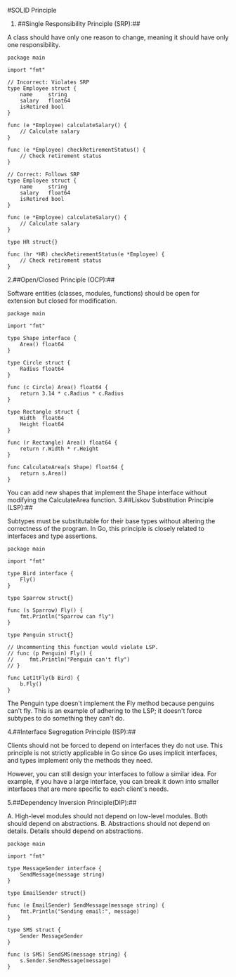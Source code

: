 #SOLID Principle


1. ##Single Responsibility Principle (SRP):##


A class should have only one reason to change, meaning it should have only one responsibility.
```
package main

import "fmt"

// Incorrect: Violates SRP
type Employee struct {
    name     string
    salary   float64
    isRetired bool
}

func (e *Employee) calculateSalary() {
    // Calculate salary
}

func (e *Employee) checkRetirementStatus() {
    // Check retirement status
}

// Correct: Follows SRP
type Employee struct {
    name     string
    salary   float64
    isRetired bool
}

func (e *Employee) calculateSalary() {
    // Calculate salary
}

type HR struct{}

func (hr *HR) checkRetirementStatus(e *Employee) {
    // Check retirement status
}

```
2.##Open/Closed Principle (OCP):##


Software entities (classes, modules, functions) should be open for extension
but closed for modification.

```
package main

import "fmt"

type Shape interface {
    Area() float64
}

type Circle struct {
    Radius float64
}

func (c Circle) Area() float64 {
    return 3.14 * c.Radius * c.Radius
}

type Rectangle struct {
    Width  float64
    Height float64
}

func (r Rectangle) Area() float64 {
    return r.Width * r.Height
}

func CalculateArea(s Shape) float64 {
    return s.Area()
}
```
You can add new shapes that implement the Shape interface without
modifying the CalculateArea function.
3.##Liskov Substitution Principle (LSP):##


Subtypes must be substitutable for their base types without altering
the correctness of the program.
In Go, this principle is closely related to interfaces and type assertions.
```
package main

import "fmt"

type Bird interface {
    Fly()
}

type Sparrow struct{}

func (s Sparrow) Fly() {
    fmt.Println("Sparrow can fly")
}

type Penguin struct{}

// Uncommenting this function would violate LSP.
// func (p Penguin) Fly() {
//     fmt.Println("Penguin can't fly")
// }

func LetItFly(b Bird) {
    b.Fly()
}
```
The Penguin type doesn't implement the Fly method because penguins can't fly.
This is an example of adhering to the LSP; it doesn't force subtypes to do 
something they can't do.

4.##Interface Segregation Principle (ISP):##


Clients should not be forced to depend on interfaces they do not use. This
principle is not strictly applicable in Go since Go uses implicit interfaces,
and types implement only the methods they need.

However, you can still design your interfaces to follow a similar idea. 
For example, if you have a large interface, you can break it down into smaller
interfaces that are more specific to each client's needs.

5.##Dependency Inversion Principle(DIP):##


A. High-level modules should not depend on low-level modules. Both should depend
on abstractions.
B. Abstractions should not depend on details. Details should depend on 
abstractions.
```
package main

import "fmt"

type MessageSender interface {
    SendMessage(message string)
}

type EmailSender struct{}

func (e EmailSender) SendMessage(message string) {
    fmt.Println("Sending email:", message)
}

type SMS struct {
    Sender MessageSender
}

func (s SMS) SendSMS(message string) {
    s.Sender.SendMessage(message)
}

```